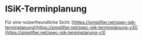 # ISiK-Terminplanung

Für eine nutzerfreundliche Sicht: [[https://simplifier.net/spec-isik-terminplanung](https://simplifier.net/spec-isik-terminplanung-v3)](https://simplifier.net/spec-isik-terminplanung-v3)
